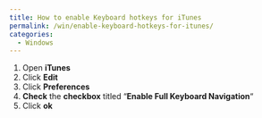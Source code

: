 ```yaml
---
title: How to enable Keyboard hotkeys for iTunes
permalink: /win/enable-keyboard-hotkeys-for-itunes/
categories:
  - Windows
---
```

  1. Open **iTunes**
  2. Click **Edit**
  3. Click **Preferences**
  4. **Check** the **checkbox** titled &#8220;**Enable Full Keyboard Navigation**&#8220;
  5. Click **ok**
